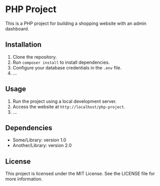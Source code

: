 # PHP Project

This is a PHP project for building a shopping website with an admin dashboard.

## Installation

1. Clone the repository.
2. Run `composer install` to install dependencies.
3. Configure your database credentials in the `.env` file.
4. ...

## Usage

1. Run the project using a local development server.
2. Access the website at `http://localhost/php-project`.
3. ...

## Dependencies

- Some/Library: version 1.0
- Another/Library: version 2.0

## License

This project is licensed under the MIT License. See the LICENSE file for more information.
